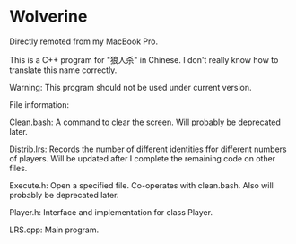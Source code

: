 # Wolverine
Directly remoted from my MacBook Pro.

This is a C++ program for "狼人杀" in Chinese. I don't really know how to translate this name correctly.

Warning: This program should not be used under current version.

File information:

Clean.bash: A command to clear the screen. Will probably be deprecated later.

Distrib.lrs: Records the number of different identities ffor different numbers of players. Will be updated after I complete the remaining code on other files.

Execute.h: Open a specified file. Co-operates with clean.bash. Also will probably be deprecated later.

Player.h: Interface and implementation for class Player.

LRS.cpp: Main program.

